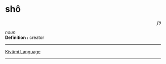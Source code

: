 
# shô

<div align="right"><i>ʃɔ̃</i></div>

*noun*  
**Definition :** creator  

---

[Kivümi Language](../README.md)

---
